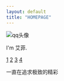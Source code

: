 ```yaml
---
layout: default
title: "HOMEPAGE"
---
```


<div class="header">
    <div class="tx">
      <img src="https://cdn.jsdelivr.net/gh/ooiv7oo/ooiv7oo.github.io@main/assets/images/Avatar.png" alt="qq头像">
    </div>
    <div class="contact">
      <p>I'm 艾菲.</p>
    </div>
</div>
<div class="content">
    <div class="introduce">
        <a href="/">1</a>
        <a href="/">2</a>
        <a href="/">3</a>
        <a href="/">4</a>
    </div>
    <div class="main">
        <div id="hitokoto"><p id="hitokoto_text">一直在追求极致的精彩</p></div>
        <script>
          var xhr = new XMLHttpRequest();
          xhr.open('get', 'https://v1.hitokoto.cn');
          xhr.onreadystatechange = function () {
          if (xhr.readyState === 4) {
              var data = JSON.parse(xhr.responseText);
              var hitokoto = document.getElementById('hitokoto_text');
              hitokoto.innerText = data.hitokoto;
            }
          }
          xhr.send();
      </script>
      <div></div>
      <div></div>
      <div></div>
    </div>
</div>
